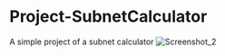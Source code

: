 # Project-SubnetCalculator
A simple project of a subnet calculator
![Screenshot_2](https://user-images.githubusercontent.com/90800013/198871486-69dcbd09-5ecb-4ac5-aa2c-de48c00b6987.png)
